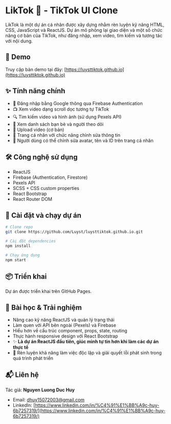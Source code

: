 # LikTok 🎵 - TikTok UI Clone

LikTok là một dự án cá nhân được xây dựng nhằm rèn luyện kỹ năng HTML, CSS, JavaScript và ReactJS. Dự án mô phỏng lại giao diện và một số chức năng cơ bản của TikTok, như đăng nhập, xem video, tìm kiếm và tương tác với nội dung.

## 🔗 Demo

Truy cập bản demo tại đây: [https://luysttiktok.github.io](https://luysttiktok.github.io)

## ✨ Tính năng chính

-   🔐 Đăng nhập bằng Google thông qua Firebase Authentication
-   📺 Xem video dạng scroll dọc tương tự TikTok
-   🔍 Tìm kiếm video và hình ảnh (sử dụng Pexels API)
-   👥 Xem danh sách bạn bè và người theo dõi
-   📄 Upload video (cơ bản)
-   📝 Trang cá nhân với chức năng chỉnh sửa thông tin
-   👤 Người dùng có thể chỉnh sửa avatar, tên và ID trên trang cá nhân

## 🛠 Công nghệ sử dụng

-   ReactJS
-   Firebase (Authentication, Firestore)
-   Pexels API
-   SCSS + CSS custom properties
-   React Bootstrap
-   React Router DOM

## 📁 Cài đặt và chạy dự án

```bash
# Clone repo
git clone https://github.com/Luyst/luysttiktok.github.io.git

# Cài đặt dependencies
npm install

# Chạy ứng dụng
npm start
```

## 📦 Triển khai

Dự án được triển khai trên GitHub Pages.

## 🧐 Bài học & Trải nghiệm

-   Nâng cao kỹ năng ReactJS và quản lý trạng thái
-   Làm quen với API bên ngoài (Pexels) và Firebase
-   Hiểu hơn về cấu trúc component, props, state, routing
-   Thực hành responsive design với React Bootstrap
-   ✨ **Là dự án ReactJS đầu tiên, giúc mình tự tin hơn khi làm các dự án thực tế**
-   🧳 Rèn luyện khả năng làm việc độc lập và giải quyết lỗi phát sinh trong quá trình phát triển

## 📬 Liên hệ

Tác giả: **Nguyen Luong Duc Huy**

-   Email: dhuy15072003@gmail.com
-   LinkedIn: [https://www.linkedin.com/in/%C4%91%E1%BB%A9c-huy-6b7257319/](https://www.linkedin.com/in/%C4%91%E1%BB%A9c-huy-6b7257319/)
